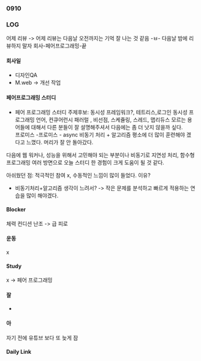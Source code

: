 ### 0910

### LOG 

어제 리뷰 -> 어제 리뷰는 다음날 오전까지는 기억 잘 나는 것 같음 -ㅂ- 
다음날 밤에 리뷰하지 말자 
회사-페어프로그래밍-끝

#### 회사일 

- 디자인QA 
- M.web -> 개선 작업 

#### 페어프로그래밍 스터디 

- 페어 프로그래밍 스터디 
주제후보: 동시성 프레임워크?, 테트리스,로그인
동시성 프로그래밍 언어, 컨큐어런시 패러럴 , 비선점, 스케쥴링, 스레드, 맵리듀스 모르는 용어들에 대해서 
다른 분들이 잘 설명해주셔서 다음에는 좀 더 낫지 않을까 싶다.  
프로미스 -프로미스 - async 비동기 처리 + 알고리즘 평소에 더 많이 훈련해야 겠다고 느꼈다. 
머리가 잘 안 돌아갔다.

다음에 웹 워커나, 성능을 위해서 고민해야 되는 부분이나 비동기로 지연성 처리, 함수형 프로그래밍 여러 방면으로 
오늘 스터디 한 경험이 크게 도움이 될 것 같다. 

아쉬웠던 점: 적극적인 참여 x, 수동적인 느낌이 많이 들었다. 이유? 
- 비동기처리+알고리즘 생각이 느려서? -> 작은 문제를 분석하고 빠르게 적용하는 연습을 많이 해야겠다.  


#### Blocker 

체력 컨디션 난조 -> 급 피로 

#### 운동 

x

#### Study 

x -> 페어 프로그래밍 

#### 잘 

-  

#### 아 

자기 전에 유튜브 보다 또 늦게 잠 

#### Daily Link 

 